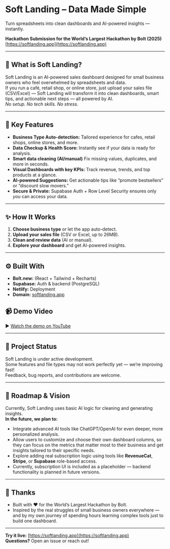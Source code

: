 # Soft Landing – Data Made Simple

Turn spreadsheets into clean dashboards and AI-powered insights — instantly.

**Hackathon Submission for the World’s Largest Hackathon by Bolt (2025)**  
[https://softlanding.app](https://softlanding.app)

---

## 🚀 What is Soft Landing?

Soft Landing is an AI-powered sales dashboard designed for small business owners who feel overwhelmed by spreadsheets and data.  
If you run a café, retail shop, or online store, just upload your sales file (CSV/Excel) — Soft Landing will transform it into clean dashboards, smart tips, and actionable next steps — all powered by AI.  
_No setup. No tech skills. No stress._

---

## 🌟 Key Features

- **Business Type Auto-detection:** Tailored experience for cafes, retail shops, online stores, and more.
- **Data Checkup & Health Score:** Instantly see if your data is ready for analysis.
- **Smart data cleaning (AI/manual)** Fix missing values, duplicates, and more in seconds.
- **Visual Dashboards with key KPIs:** Track revenue, trends, and top products at a glance.
- **AI-powered Suggestions:** Get actionable tips like “promote bestsellers” or “discount slow movers.”
- **Secure & Private:** Supabase Auth + Row Level Security ensures only *you* can access your data.
---

## ✨ How It Works

1. **Choose business type** or let the app auto-detect.
2. **Upload your sales file** (CSV or Excel, up to 26MB).
3. **Clean and review data** (AI or manual).
4. **Explore your dashboard** and get AI-powered insights.

---

## ⚙️ Built With

- **Bolt.new:** (React + Tailwind + Recharts)
- **Supabase:** Auth & backend (PostgreSQL)
- **Netlify:** Deployment
- **Domain:** [softlanding.app](https://softlanding.app)

## 📹 Demo Video

▶️ [Watch the demo on YouTube](https://youtu.be/EqP019RAO3U)

---

## 📝 Project Status

Soft Landing is under active development.  
Some features and file types may not work perfectly yet — we’re improving fast!  
Feedback, bug reports, and contributions are welcome.

---

## 🧭 Roadmap & Vision

Currently, Soft Landing uses basic AI logic for cleaning and generating insights.  
**In the future, we plan to:**
- Integrate advanced AI tools like ChatGPT/OpenAI for even deeper, more personalized analysis.
- Allow users to customize and choose their own dashboard columns, so they can focus on the metrics that matter most to their business and get insights tailored to their specific needs.
- Explore adding real subscription logic using tools like **RevenueCat**, **Stripe**, or **Supabase** role-based access.
- Currently, subscription UI is included as a placeholder — backend functionality is planned in future versions.

---

## 🙏 Thanks

- Built with ❤️ for the World’s Largest Hackathon by Bolt.
- Inspired by the real struggles of small business owners everywhere — and by my own journey of spending hours learning complex tools just to build one dashboard.
---

**Try it live:** [https://softlanding.app](https://softlanding.app)  
**Questions?** Open an issue or reach out!

